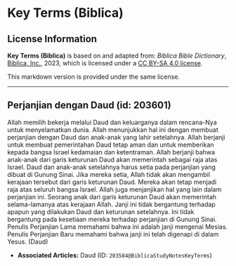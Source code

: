# Key Terms (Biblica)

## License Information

**Key Terms (Biblica)** is based on and adapted from: _Biblica Bible Dictionary_, [Biblica, Inc.](https://www.biblica.com/), 2023, which is licensed under a [CC BY-SA 4.0 license](https://creativecommons.org/licenses/by-sa/4.0/legalcode.en).

This markdown version is provided under the same license.



--------------------------------

## Perjanjian dengan Daud (id: 203601)

Allah memilih bekerja melalui Daud dan keluarganya dalam rencana\-Nya untuk menyelamatkan dunia. Allah menunjukkan hal ini dengan membuat perjanjian dengan Daud dan anak\-anak yang lahir setelahnya. Allah berjanji untuk membuat pemerintahan Daud tetap aman dan untuk memberikan kepada bangsa Israel kedamaian dan ketentraman. Allah berjanji bahwa anak\-anak dari garis keturunan Daud akan memerintah sebagai raja atas Israel. Daud dan anak\-anak setelahnya harus setia pada perjanjian yang dibuat di Gunung Sinai. Jika mereka setia, Allah tidak akan mengambil kerajaan tersebut dari garis keturunan Daud. Mereka akan tetap menjadi raja atas seluruh bangsa Israel. Allah juga menjanjikan hal yang lain dalam perjanjian ini. Seorang anak dari garis keturunan Daud akan memerintah selama\-lamanya atas kerajaan Allah. Janji ini tidak bergantung terhadap apapun yang dilakukan Daud dan keturunan setelahnya. Ini tidak bergantung pada kesetiaan mereka terhadap perjanjian di Gunung Sinai. Penulis Perjanjian Lama memahami bahwa ini adalah janji mengenai Mesias. Penulis Perjanjian Baru memahami bahwa janji ini telah digenapi di dalam Yesus. (Daud)

* **Associated Articles:** Daud (ID: `203584@BiblicaStudyNotesKeyTerms`)

